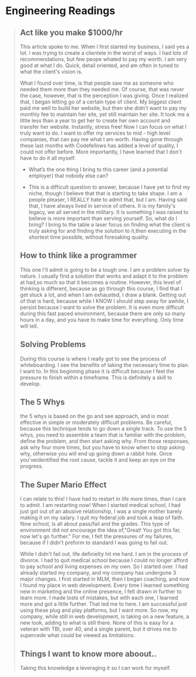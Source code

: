 # Engineering Readings

>## Act like you make $1000/hr
>
>This article spoke to me. When I first started my business, I said yes a lot. i was trying to create a clientele in the worst of ways. I had lots of recommendations, but few peope whated to pay my worth. I am very good at what I do. Quick, detail oriented, and am often in tuned to what the client's vision is. 
>
>What I found over time, is that people saw me as someone who needed them more than they needed me. Of course, that was never the case, however, that is the perception I was giving. Once I realized that, I began letting go of a certain type of client. My biggest client paid me well to build her website, but then she didn't want to pay my monthly fee to maintain her site, yet still maintain her site. It took me a little less than a year to get her to create her own account and transfer her website. Instantly, stress free! Now I can focus on what I truly want to do. I want to offer my services to mid - high level companies, that can pay me what I am worth. Having gone through these last months with Codefellows has added a level of quality, I could not offer before. More importantly, I have learned that I don't have to do it all myself.
>
> - What’s the one thing I bring to this career (and a potential employer) that nobody else can?
>
> - This is a difficult question to answer, because I have yet to find my niche, though I believe that that is starting to take shape. I am a people pleaser, I REALLY hate to admit that, but I am. Having said that, I have always lived in service of others. It is my family's legacy, we all served in the military. It is something I was raised to believe is more important than serving yourself. So, what do I bring? I bring to the table a laser focus on finding what the client is truly asking for and finding the solution to it,then executing in the shortest time possible, without foresaking quality.
>
>## How to think like a programmer
>
>This one I'll admit is going to be a tough one. I am a problem solver by nature. I usually find a solution that works and adapt it to the problem at had,so much so that it becomes a routine. However, this level of thinking is different, because as go through this course, I find that I get stuck a lot, and when I am exhausted, I draw a blank. Getting out of that is hard, because while I KNOW I should step away for awhile, I persist because I want to solve the problem. It is even more difficult during this fast paced environment, because there are only so many hours in a day, and you have to make time for everything. Only time will tell.
>
>## Solving Problems
>
>During this course is where I really got to see the process of whiteboarding. I see the benefits of taking the necessary time to plan. I want to. In this beginning phase it is difficult because I feel the pressure to finish within a timeframe. This is definitely a skill to develop.
>
>## The 5 Whys
>
>the 5 whys is based on the go and see approach, and is most effective in simple or moderately difficult problems. Be careful, because this technique tends to go down a single track. To use the 5 whys, you need to assemble a team that is familiar with the problem, define the problem, and then start asking why. From those responses, ask why four more times, but you have to know when to stop asking why, otherwise you will end up going down a rabbit hole. Once you'veidentified the root cause, tackle it and keep an eye on the progress.
>
>## The Super Mario Effect
>
>I can relate to this! I have had to restart in life more times, than I care to admit. I am restarting now! When I started medical school, I had just got out of an abusive relationship, I was a single mother barely making it on my salary. I quit my federal job and took a leap of faith. Now school, is all about pass/fail and the grades. This type of environment did not encourage the idea of,"Great! You got this far, now let's go further." For me, I felt the pressures of my failures, because if I didn't preform to standard I was going to fail out. 
>
>While I didn't fail out, life definielty hit me hard. I am in the process of divorce. I had to quit medical school because I could no longer afford to pay school and living expenses on my own. So I started over. I had already started my company, and my company has undergone 3 major changes. I first started in MLM, then I began coaching, and now I found my place in web development. Every time I learned something new in marketing and the online presence, I felt drawn in further to learn more. I made losts of mistakes, but with each one, I learned more and got a little further. That led me to here. I am successful just using these plug and play platforms, but I want more. So now, my company, while still in web development, is taking on a new feature, a new look, adding to what is still there. None of this is easy for a veteran with TBI, over 40, and a single parent, but it drives me to supercede what could be viewed as limitations. 
>
>## Things I want to know more aboout..
>Taking this knowledge a leveraging it so I can work for myself.